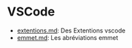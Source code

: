 # VSCode

- [extentions.md](./extentions.md): Des Extentions vscode
- [emmet.md](./emmet.md): Les abréviations emmet
